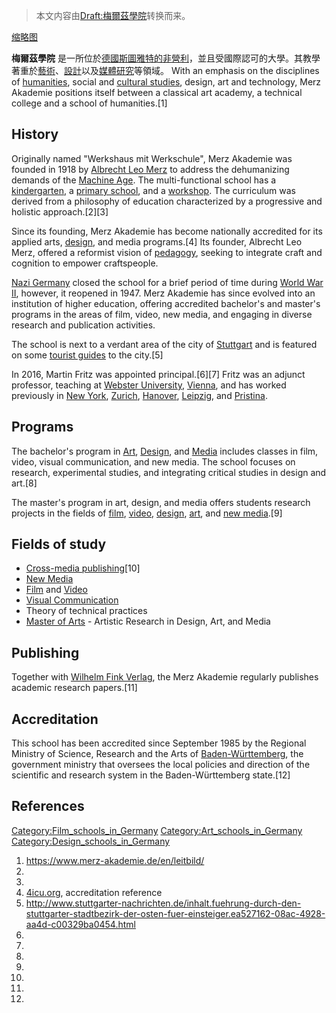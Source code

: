 > 本文内容由[Draft:梅爾茲學院](https://zh.wikipedia.org/wiki/Draft:梅爾茲學院)转换而来。


[缩略图](https://zh.wikipedia.org/wiki/File:Merz_Akademie,_Hochschule_für_Gestaltung,_Kunst_und_Medien.jpg "fig:缩略图")

**梅爾茲學院** 是一所位於[德國](https://zh.wikipedia.org/wiki/德國 "wikilink")[斯圖雅特的](https://zh.wikipedia.org/wiki/斯圖雅特 "wikilink")[非營利](https://zh.wikipedia.org/wiki/非營利 "wikilink")，並且受國際認可的大學。其教學著重於[藝術](https://zh.wikipedia.org/wiki/藝術 "wikilink")、[設計](../Page/設計.md "wikilink")以及[媒體研究](../Page/媒體研究.md "wikilink")等領域。 With an emphasis on the disciplines of [humanities](https://zh.wikipedia.org/wiki/humanities "wikilink"), social and [cultural studies](https://zh.wikipedia.org/wiki/cultural_studies "wikilink"), design, art and technology, Merz Akademie positions itself between a classical art academy, a technical college and a school of humanities.\[1\]

## History

Originally named "Werkshaus mit Werkschule", Merz Akademie was founded in 1918 by [Albrecht Leo Merz](https://zh.wikipedia.org/wiki/:de:Albrecht_Leo_Merz "wikilink") to address the dehumanizing demands of the [Machine Age](https://zh.wikipedia.org/wiki/Machine_Age "wikilink"). The multi-functional school has a [kindergarten](https://zh.wikipedia.org/wiki/kindergarten "wikilink"), a [primary school](https://zh.wikipedia.org/wiki/primary_school "wikilink"), and a [workshop](https://zh.wikipedia.org/wiki/workshop "wikilink"). The curriculum was derived from a philosophy of education characterized by a progressive and holistic approach.\[2\]\[3\]

Since its founding, Merz Akademie has become nationally accredited for its applied arts, [design,](https://zh.wikipedia.org/wiki/Design "wikilink") and media programs.\[4\] Its founder, Albrecht Leo Merz, offered a reformist vision of [pedagogy](https://zh.wikipedia.org/wiki/pedagogy "wikilink"), seeking to integrate craft and cognition to empower craftspeople.

[Nazi Germany](https://zh.wikipedia.org/wiki/Nazi_Germany "wikilink") closed the school for a brief period of time during [World War II](https://zh.wikipedia.org/wiki/World_War_II "wikilink"), however, it reopened in 1947. Merz Akademie has since evolved into an institution of higher education, offering accredited bachelor's and master's programs in the areas of film, video, new media, and engaging in diverse research and publication activities.

The school is next to a verdant area of the city of [Stuttgart](https://zh.wikipedia.org/wiki/Stuttgart "wikilink") and is featured on some [tourist guides](https://zh.wikipedia.org/wiki/Stuttgart "wikilink") to the city.\[5\]

In 2016, Martin Fritz was appointed principal.\[6\]\[7\] Fritz was an adjunct professor, teaching at [Webster University](https://zh.wikipedia.org/wiki/Webster_University "wikilink"), [Vienna](https://zh.wikipedia.org/wiki/Vienna "wikilink"), and has worked previously in [New York](https://zh.wikipedia.org/wiki/New_York_City "wikilink"), [Zurich](https://zh.wikipedia.org/wiki/Zurich "wikilink"), [Hanover](https://zh.wikipedia.org/wiki/Hanover "wikilink"), [Leipzig](https://zh.wikipedia.org/wiki/Leipzig "wikilink"), and [Pristina](https://zh.wikipedia.org/wiki/Pristina "wikilink").

## Programs

The bachelor's program in [Art](https://zh.wikipedia.org/wiki/Art "wikilink"), [Design](https://zh.wikipedia.org/wiki/Design "wikilink"), and [Media](https://zh.wikipedia.org/wiki/Mass_media "wikilink") includes classes in film, video, visual communication, and new media. The school focuses on research, experimental studies, and integrating critical studies in design and art.\[8\]

The master's program in art, design, and media offers students research projects in the fields of [film](https://zh.wikipedia.org/wiki/film "wikilink"), [video](https://zh.wikipedia.org/wiki/video "wikilink"), [design](https://zh.wikipedia.org/wiki/design "wikilink"), [art](https://zh.wikipedia.org/wiki/art "wikilink"), and [new media](https://zh.wikipedia.org/wiki/New_media_studies "wikilink").\[9\]

## Fields of study

  - [Cross-media publishing](https://zh.wikipedia.org/wiki/Multimedia "wikilink")\[10\]
  - [New Media](https://zh.wikipedia.org/wiki/New_Media "wikilink")
  - [Film](https://zh.wikipedia.org/wiki/Film "wikilink") and [Video](https://zh.wikipedia.org/wiki/Video "wikilink")
  - [Visual Communication](https://zh.wikipedia.org/wiki/Visual_Communication "wikilink")
  - Theory of technical practices
  - [Master of Arts](https://zh.wikipedia.org/wiki/Master_of_Arts "wikilink") - Artistic Research in Design, Art, and Media

## Publishing

Together with [Wilhelm Fink Verlag](https://zh.wikipedia.org/wiki/:de:Wilhelm_Fink_Verlag "wikilink"), the Merz Akademie regularly publishes academic research papers.\[11\]

## Accreditation

This school has been accredited since September 1985 by the Regional Ministry of Science, Research and the Arts of [Baden-Württemberg](https://zh.wikipedia.org/wiki/Baden-Württemberg "wikilink"), the government ministry that oversees the local policies and direction of the scientific and research system in the Baden-Württemberg state.\[12\]

## References

[Category:Film_schools_in_Germany](https://zh.wikipedia.org/wiki/Category:Film_schools_in_Germany "wikilink") [Category:Art_schools_in_Germany](https://zh.wikipedia.org/wiki/Category:Art_schools_in_Germany "wikilink") [Category:Design_schools_in_Germany](https://zh.wikipedia.org/wiki/Category:Design_schools_in_Germany "wikilink")

1.  <https://www.merz-akademie.de/en/leitbild/>
2.
3.
4.  [4icu.org](https://www.4icu.org/reviews/1759.htm), accreditation reference
5.  <http://www.stuttgarter-nachrichten.de/inhalt.fuehrung-durch-den-stuttgarter-stadtbezirk-der-osten-fuer-einsteiger.ea527162-08ac-4928-aa4d-c00329ba0454.html>
6.
7.
8.
9.
10.
11.
12.
